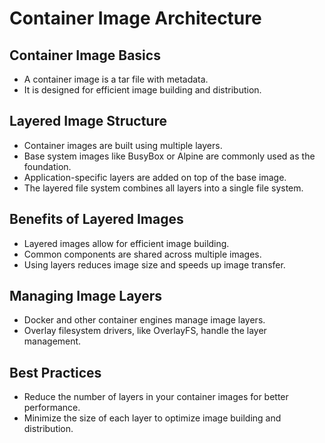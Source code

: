 # Container Image Architecture

## Container Image Basics

- A container image is a tar file with metadata.
- It is designed for efficient image building and distribution.

## Layered Image Structure

- Container images are built using multiple layers.
- Base system images like BusyBox or Alpine are commonly used as the foundation.
- Application-specific layers are added on top of the base image.
- The layered file system combines all layers into a single file system.

## Benefits of Layered Images

- Layered images allow for efficient image building.
- Common components are shared across multiple images.
- Using layers reduces image size and speeds up image transfer.

## Managing Image Layers

- Docker and other container engines manage image layers.
- Overlay filesystem drivers, like OverlayFS, handle the layer management.

## Best Practices

- Reduce the number of layers in your container images for better performance.
- Minimize the size of each layer to optimize image building and distribution.

